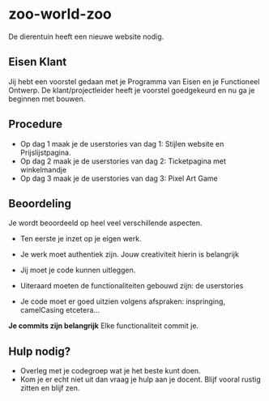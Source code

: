 # zoo-world-zoo

De dierentuin heeft een nieuwe website nodig.

## Eisen Klant

 Jij hebt een voorstel gedaan met je Programma van Eisen en je Functioneel Ontwerp. De klant/projectleider heeft je voorstel goedgekeurd en nu ga je beginnen met bouwen.
 
 ## Procedure
 
 * Op dag 1 maak je de userstories van dag 1: Stijlen website en Prijslijstpagina.  
 * Op dag 2 maak je de userstories van dag 2: Ticketpagina met winkelmandje
 * Op dag 3 maak je de userstories van dag 3: Pixel Art Game
 
## Beoordeling
 
 Je wordt beoordeeld op heel veel verschillende aspecten. 
 
 * Ten eerste je inzet op je eigen werk. 
 * Je werk moet authentiek zijn. Jouw creativiteit hierin is belangrijk
 * Jij moet je code kunnen uitleggen.
 
 * Uiteraard moeten de functionaliteiten gebouwd zijn: de userstories
 * Je code moet er goed uitzien volgens afspraken: inspringing, camelCasing etcetera...
 
 **Je commits zijn belangrijk** Elke functionaliteit commit je. 


## Hulp nodig?
* Overleg met je codegroep wat je het beste kunt doen.
* Kom je er echt niet uit dan vraag je hulp aan je docent. Blijf vooral rustig zitten en blijf zen.

 

 
 

